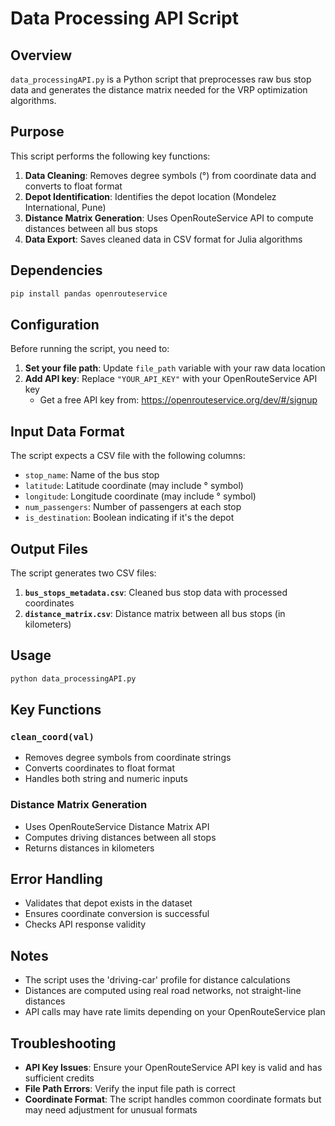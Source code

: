 # Data Processing API Script

## Overview
`data_processingAPI.py` is a Python script that preprocesses raw bus stop data and generates the distance matrix needed for the VRP optimization algorithms.

## Purpose
This script performs the following key functions:
1. **Data Cleaning**: Removes degree symbols (°) from coordinate data and converts to float format
2. **Depot Identification**: Identifies the depot location (Mondelez International, Pune)
3. **Distance Matrix Generation**: Uses OpenRouteService API to compute distances between all bus stops
4. **Data Export**: Saves cleaned data in CSV format for Julia algorithms

## Dependencies
```bash
pip install pandas openrouteservice
```

## Configuration
Before running the script, you need to:

1. **Set your file path**: Update `file_path` variable with your raw data location
2. **Add API key**: Replace `"YOUR_API_KEY"` with your OpenRouteService API key
   - Get a free API key from: https://openrouteservice.org/dev/#/signup

## Input Data Format
The script expects a CSV file with the following columns:
- `stop_name`: Name of the bus stop
- `latitude`: Latitude coordinate (may include ° symbol)
- `longitude`: Longitude coordinate (may include ° symbol)
- `num_passengers`: Number of passengers at each stop
- `is_destination`: Boolean indicating if it's the depot

## Output Files
The script generates two CSV files:
1. **`bus_stops_metadata.csv`**: Cleaned bus stop data with processed coordinates
2. **`distance_matrix.csv`**: Distance matrix between all bus stops (in kilometers)

## Usage
```bash
python data_processingAPI.py
```

## Key Functions

### `clean_coord(val)`
- Removes degree symbols from coordinate strings
- Converts coordinates to float format
- Handles both string and numeric inputs

### Distance Matrix Generation
- Uses OpenRouteService Distance Matrix API
- Computes driving distances between all stops
- Returns distances in kilometers

## Error Handling
- Validates that depot exists in the dataset
- Ensures coordinate conversion is successful
- Checks API response validity

## Notes
- The script uses the 'driving-car' profile for distance calculations
- Distances are computed using real road networks, not straight-line distances
- API calls may have rate limits depending on your OpenRouteService plan

## Troubleshooting
- **API Key Issues**: Ensure your OpenRouteService API key is valid and has sufficient credits
- **File Path Errors**: Verify the input file path is correct
- **Coordinate Format**: The script handles common coordinate formats but may need adjustment for unusual formats 